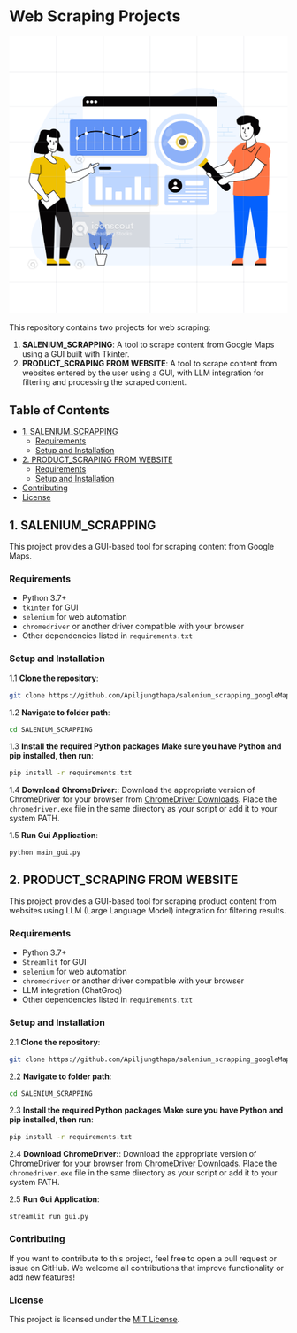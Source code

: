 # Web Scraping Projects
![Alt Text](images/scrap.png)

This repository contains two projects for web scraping:

1. **SALENIUM_SCRAPPING**: A tool to scrape content from Google Maps using a GUI built with Tkinter.
2. **PRODUCT_SCRAPING FROM WEBSITE**: A tool to scrape content from websites entered by the user using a GUI, with LLM integration for filtering and processing the scraped content.

## Table of Contents

- [1. SALENIUM_SCRAPPING](#1-salenium_scrapping)
  - [Requirements](#requirements)
  - [Setup and Installation](#setup-and-installation)
- [2. PRODUCT_SCRAPING FROM WEBSITE](#2-product_scraping-from-website)
  - [Requirements](#requirements-1)
  - [Setup and Installation](#setup-and-installation-1)
- [Contributing](#contributing)
- [License](#license)

## 1. SALENIUM_SCRAPPING

This project provides a GUI-based tool for scraping content from Google Maps.

### Requirements

- Python 3.7+
- `tkinter` for GUI
- `selenium` for web automation
- `chromedriver` or another driver compatible with your browser
- Other dependencies listed in `requirements.txt`

### Setup and Installation

1.1 **Clone the repository**:
   ```bash
   git clone https://github.com/Apiljungthapa/salenium_scrapping_googleMaps.git
   ```

1.2 **Navigate to folder path**:
   ```bash
   cd SALENIUM_SCRAPPING
   ```

1.3 **Install the required Python packages Make sure you have Python and pip installed, then run**:
   ```bash
   pip install -r requirements.txt
   ```
    

1.4 **Download ChromeDriver:**:
   Download the appropriate version of ChromeDriver for your browser from [ChromeDriver Downloads](https://googlechromelabs.github.io/chrome-for-testing/).
   Place the `chromedriver.exe` file in the same directory as your script or add it to your system PATH.
   
   
1.5 **Run Gui Application**:
    
    
    python main_gui.py

## 2. PRODUCT_SCRAPING FROM WEBSITE

This project provides a GUI-based tool for scraping product content from websites using LLM (Large Language Model) integration for filtering results.

### Requirements

- Python 3.7+
- `Streamlit` for GUI
- `selenium` for web automation
- `chromedriver` or another driver compatible with your browser
- LLM integration (ChatGroq)
- Other dependencies listed in `requirements.txt`


### Setup and Installation

2.1 **Clone the repository**:
   ```bash
   git clone https://github.com/Apiljungthapa/salenium_scrapping_googleMaps.git
   ```

2.2 **Navigate to folder path**:
   ```bash
   cd SALENIUM_SCRAPPING
   ```

2.3 **Install the required Python packages Make sure you have Python and pip installed, then run**:
   ```bash
   pip install -r requirements.txt
   ```
    

2.4 **Download ChromeDriver:**:
   Download the appropriate version of ChromeDriver for your browser from [ChromeDriver Downloads](https://googlechromelabs.github.io/chrome-for-testing/).
   Place the `chromedriver.exe` file in the same directory as your script or add it to your system PATH.
   
   
2.5 **Run Gui Application**:
    
    
    streamlit run gui.py

### Contributing

If you want to contribute to this project, feel free to open a pull request or issue on GitHub. We welcome all contributions that improve functionality or add new features!

### License
This project is licensed under the [MIT License]().

   

   
